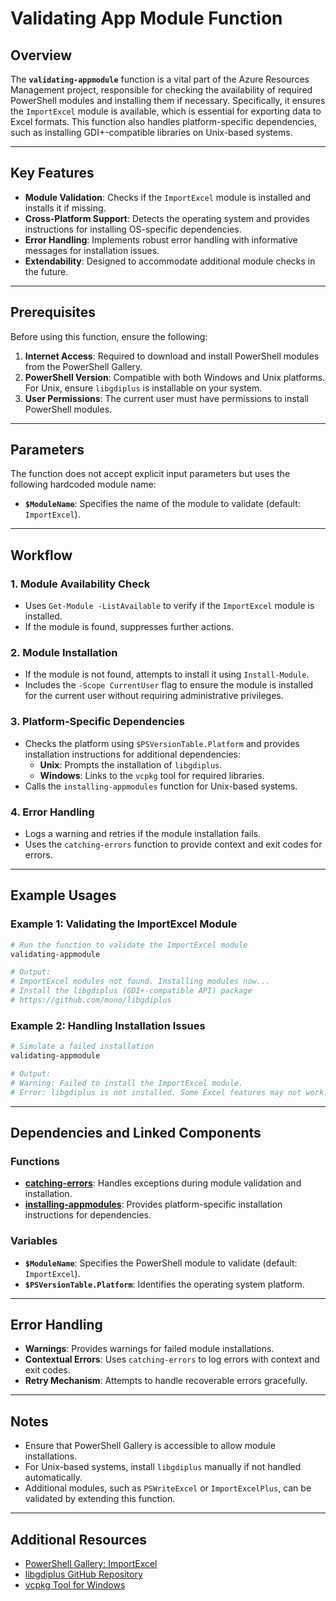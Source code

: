 # Validating App Module Function

## Overview
The **`validating-appmodule`** function is a vital part of the Azure Resources Management project, responsible for checking the availability of required PowerShell modules and installing them if necessary. Specifically, it ensures the `ImportExcel` module is available, which is essential for exporting data to Excel formats. This function also handles platform-specific dependencies, such as installing GDI+-compatible libraries on Unix-based systems.

---

## Key Features

- **Module Validation**: Checks if the `ImportExcel` module is installed and installs it if missing.
- **Cross-Platform Support**: Detects the operating system and provides instructions for installing OS-specific dependencies.
- **Error Handling**: Implements robust error handling with informative messages for installation issues.
- **Extendability**: Designed to accommodate additional module checks in the future.

---

## Prerequisites

Before using this function, ensure the following:

1. **Internet Access**: Required to download and install PowerShell modules from the PowerShell Gallery.
2. **PowerShell Version**: Compatible with both Windows and Unix platforms. For Unix, ensure `libgdiplus` is installable on your system.
3. **User Permissions**: The current user must have permissions to install PowerShell modules.

---

## Parameters

The function does not accept explicit input parameters but uses the following hardcoded module name:

- **`$ModuleName`**: Specifies the name of the module to validate (default: `ImportExcel`).

---

## Workflow

### 1. **Module Availability Check**
   - Uses `Get-Module -ListAvailable` to verify if the `ImportExcel` module is installed.
   - If the module is found, suppresses further actions.

### 2. **Module Installation**
   - If the module is not found, attempts to install it using `Install-Module`.
   - Includes the `-Scope CurrentUser` flag to ensure the module is installed for the current user without requiring administrative privileges.

### 3. **Platform-Specific Dependencies**
   - Checks the platform using `$PSVersionTable.Platform` and provides installation instructions for additional dependencies:
     - **Unix**: Prompts the installation of `libgdiplus`.
     - **Windows**: Links to the `vcpkg` tool for required libraries.
   - Calls the `installing-appmodules` function for Unix-based systems.

### 4. **Error Handling**
   - Logs a warning and retries if the module installation fails.
   - Uses the `catching-errors` function to provide context and exit codes for errors.

---

## Example Usages

### Example 1: Validating the ImportExcel Module
```powershell
# Run the function to validate the ImportExcel module
validating-appmodule

# Output:
# ImportExcel modules not found. Installing modules now...
# Install the libgdiplus (GDI+-compatible API) package
# https://github.com/mono/libgdiplus
```

### Example 2: Handling Installation Issues
```powershell
# Simulate a failed installation
validating-appmodule

# Output:
# Warning: Failed to install the ImportExcel module.
# Error: libgdiplus is not installed. Some Excel features may not work.
```

---

## Dependencies and Linked Components

### Functions
- **[catching-errors](./catching-errors)**: Handles exceptions during module validation and installation.
- **[installing-appmodules](./installing-appmodules)**: Provides platform-specific installation instructions for dependencies.

### Variables
- **`$ModuleName`**: Specifies the PowerShell module to validate (default: `ImportExcel`).
- **`$PSVersionTable.Platform`**: Identifies the operating system platform.

---

## Error Handling

- **Warnings**: Provides warnings for failed module installations.
- **Contextual Errors**: Uses `catching-errors` to log errors with context and exit codes.
- **Retry Mechanism**: Attempts to handle recoverable errors gracefully.

---

## Notes

- Ensure that PowerShell Gallery is accessible to allow module installations.
- For Unix-based systems, install `libgdiplus` manually if not handled automatically.
- Additional modules, such as `PSWriteExcel` or `ImportExcelPlus`, can be validated by extending this function.

---

## Additional Resources

- [PowerShell Gallery: ImportExcel](https://www.powershellgallery.com/packages/ImportExcel)
- [libgdiplus GitHub Repository](https://github.com/mono/libgdiplus)
- [vcpkg Tool for Windows](https://github.com/microsoft/vcpkg)
